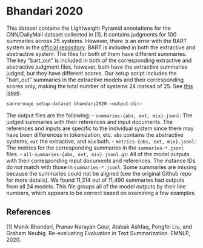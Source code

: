 # Bhandari 2020
This dataset contains the Lightweight Pyramid annotations for the CNN/DailyMail dataset collected in [1].
It contains judgments for 100 summaries across 25 systems.
However, there is an error with the BART system in the [official repository](https://github.com/neulab/REALSumm).
BART is included in both the extractive and abstractive system.
The files for both of them have different summaries.
The key "bart_out" is included in both of the corresponding extractive and abstractive judgment files, however, both have the extractive summaries judged, but they have different scores.
Our setup script includes the "bart_out" summaries in the extractive models and their corresponding scores only, making the total number of systems 24 instead of 25. 
See [this issue](https://github.com/neulab/REALSumm/issues/3).

```bash
sacrerouge setup-dataset bhandari2020 <output-dir>
```

The output files are the following:
    - `summaries-{abs, ext, mix}.jsonl`: The judged summaries with their references and input documents.
    The references and inputs are specific to the individual system since there may have been differences in tokenization, etc.
    `abs` contains the abstractive systems, `ext` the extractive, and `mix` both.
    - `metrics-{abs, ext, mix}.jsonl`: The metrics for the corresponding summaries in the `summaries-*.jsonl` files.
    - `all-summaries-{abs, ext, mix}.jsonl.gz`: All of the model outputs with their corresponding input documents and references.
    The instance IDs do *not* match with those in `summaries-*.jsonl`.
    Some summaries are missing because the summaries could not be aligned (see the original Github repo for more details).
    We found 11,314 out of 11,490 summaries had outputs from all 24 models.
    This file groups all of the model outputs by their line numbers, which appears to be correct based on examining a few examples. 
    
## References
[1] Manik Bhandari, Pranav Narayan Gour, Atabak Ashfaq, Pengfei Liu, and Graham Neubig. Re-evaluating Evaluation in Text Summarization. EMNLP, 2020.